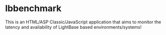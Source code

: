 lbbenchmark
===========

This is an HTML/ASP Classic/JavaScript application that aims to monitor the latency and availability of LightBase based environments/systems!
